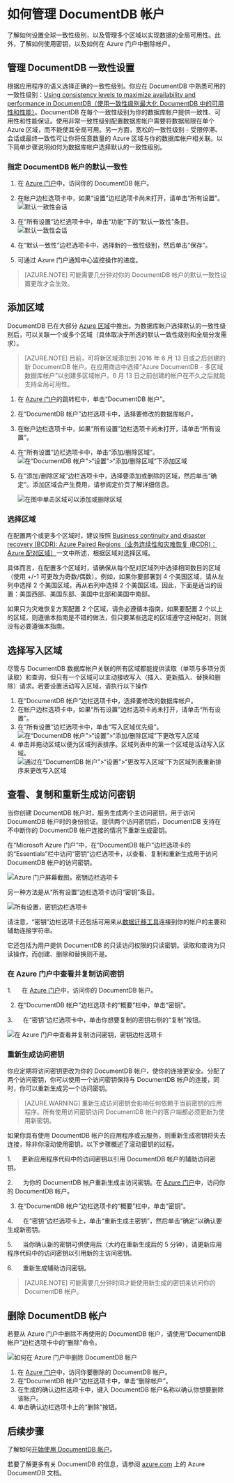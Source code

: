 <properties
	pageTitle="通过 Azure 门户管理 DocumentDB 帐户 | Azure"
	description="了解如何通过 Azure 门户管理你的 DocumentDB 帐户。查找有关使用 Azure 门户查看、复制、删除和访问帐户的指南。"
	keywords="Azure 门户、documentdb、azure、Microsoft azure"
	services="documentdb"
	documentationCenter=""
	authors="AndrewHoh"
	manager="jhubbard"
	editor="cgronlun"/>

<tags
	ms.service="documentdb"
	ms.date="06/14/2016"
	wacn.date="07/04/2016"/>

# 如何管理 DocumentDB 帐户

了解如何设置全球一致性级别，以及管理多个区域以实现数据的全局可用性。此外，了解如何使用密钥，以及如何在 Azure 门户中删除帐户。

## <a id="consistency"></a>管理 DocumentDB 一致性设置

根据应用程序的语义选择正确的一致性级别。你应在 DocumentDB 中熟悉可用的一致性级别：[Using consistency levels to maximize availability and performance in DocumentDB（使用一致性级别最大化 DocumentDB 中的可用性和性能）][consistency]。DocumentDB 在每个一致性级别为你的数据库帐户提供一致性、可用性和性能保证。使用非常一致性级别配置数据库帐户需要将数据局限在单个 Azure 区域，而不能使其全局可用。另一方面，宽松的一致性级别 - 受限停滞、会话或最终一致性可让你将任意数量的 Azure 区域与你的数据库帐户相关联。以下简单步骤说明如何为数据库帐户选择默认的一致性级别。

### 指定 DocumentDB 帐户的默认一致性

1. 在 [Azure 门户](https://portal.azure.cn/)中，访问你的 DocumentDB 帐户。
2. 在帐户边栏选项卡中，如果“设置”边栏选项卡尚未打开，请单击“所有设置”。
![默认一致性会话][5]

3. 在“所有设置”边栏选项卡中，单击“功能”下的“默认一致性”条目。
    ![默认一致性会话][6]

4. 在“默认一致性”边栏选项卡中，选择新的一致性级别，然后单击“保存”。
5. 可通过 Azure 门户通知中心监控操作的进度。

> [AZURE.NOTE] 可能需要几分钟对你的 DocumentDB 帐户的默认一致性设置更改才会生效。

## <a id="addregion"></a>添加区域

DocumentDB 已在大部分 [Azure 区域][azureregions]中推出。为数据库帐户选择默认的一致性级别后，可以关联一个或多个区域（具体取决于所选的默认一致性级别和全局分发需求）。

> [AZURE.NOTE] 目前，可将新区域添加到 2016 年 6 月 13 日或之后创建的新 DocumentDB 帐户。在应用商店中选择“Azure DocumentDB - 多区域数据库帐户”以创建多区域帐户。6 月 13 日之前创建的帐户在不久之后就能支持全局可用性。

1. 在 [Azure 门户](https://portal.azure.com/)的跳转栏中，单击“DocumentDB 帐户”。
2. 在“DocumentDB 帐户”边栏选项卡中，选择要修改的数据库帐户。
3. 在帐户边栏选项卡中，如果“所有设置”边栏选项卡尚未打开，请单击“所有设置”。
4. 在“所有设置”边栏选项卡中，单击“添加/删除区域”。
    ![在“DocumentDB 帐户”>“设置”>“添加/删除区域”下添加区域][1]
5. 在“添加/删除区域”边栏选项卡中，选择要添加或删除的区域，然后单击“确定”。添加区域会产生费用，请参阅定价页了解详细信息。

    ![在图中单击区域可以添加或删除区域][2]

### 选择区域

在配置两个或更多个区域时，建议按照 [Business continuity and disaster recovery (BCDR): Azure Paired Regions（业务连续性和灾难恢复 (BCDR)：Azure 配对区域）][bcdr]一文中所述，根据区域对选择区域。

具体而言，在配置多个区域时，请确保从每个配对区域列中选择相同数目的区域（使用 +/-1 可更改为奇数/偶数）。例如，如果你要部署到 4 个美国区域，请从左列中选择 2 个美国区域，再从右列中选择 2 个美国区域。因此，下面是适当的设置：美国西部、美国东部、美国中北部和美国中南部。

如果只为灾难恢复方案配置 2 个区域，请务必遵循本指南。如果要配置 2 个以上的区域，则遵循本指南是不错的做法，但只要某些选定的区域遵守这种配对，则就没有必要遵循本指南。

## <a id="selectwriteregion"></a>选择写入区域

尽管与 DocumentDB 数据库帐户关联的所有区域都能提供读取（单项与多项分页读取）和查询，但只有一个区域可以主动接收写入（插入、更新插入、替换和删除）请求。若要设置活动写入区域，请执行以下操作


1. 在“DocumentDB 帐户”边栏选项卡中，选择要修改的数据库帐户。
2. 在帐户边栏选项卡中，如果“所有设置”边栏选项卡尚未打开，请单击“所有设置”。
3. 在“所有设置”边栏选项卡中，单击“写入区域优先级”。
    ![在“DocumentDB 帐户”>“设置”>“添加/删除区域”下更改写入区域][3]
4. 单击并拖动区域以便为区域列表排序。区域列表中的第一个区域是活动写入区域。
    ![通过在“DocumentDB 帐户”>“设置”>“更改写入区域”下为区域列表重新排序来更改写入区域][4]

## <a id="keys"></a>查看、复制和重新生成访问密钥
当你创建 DocumentDB 帐户时，服务生成两个主访问密钥，用于访问 DocumentDB 帐户时的身份验证。提供两个访问密钥后，DocumentDB 支持在不中断你的 DocumentDB 帐户连接的情况下重新生成密钥。

在“Microsoft Azure 门户”中，在“DocumentDB 帐户”边栏选项卡的的“Essentials”栏中访问“密钥”边栏选项卡，以查看、复制和重新生成用于访问 DocumentDB 帐户的访问密钥。[](https://portal.azure.cn/)

![Azure 门户屏幕截图，密钥边栏选项卡](./media/documentdb-manage-account/keys.png)

另一种方法是从“所有设置”边栏选项卡访问“密钥”条目。

![所有设置，密钥边栏选项卡](./media/documentdb-manage-account/allsettingskeys.png)

请注意，“密钥”边栏选项卡还包括可用来从[数据迁移工具](/documentation/articles/documentdb-import-data)连接到你的帐户的主要和辅助连接字符串。

它还包括为用户提供 DocumentDB 的只读访问权限的只读密钥。读取和查询为只读操作，而创建、删除和替换则不是。

### 在 Azure 门户中查看并复制访问密钥

1.      在 [Azure 门户](https://portal.azure.cn/)中，访问你的 DocumentDB 帐户。 

2. 在“DocumentDB 帐户”边栏选项卡的“概要”栏中，单击“密钥”。

3.      在“密钥”边栏选项卡中，单击你想要复制的密钥右侧的“复制”按钮。

  ![在 Azure 门户中查看并复制访问密钥，密钥边栏选项卡](./media/documentdb-manage-account/copykeys.png)

### 重新生成访问密钥

你应定期将访问密钥更改为你的 DocumentDB 帐户，使你的连接更安全。分配了两个访问密钥，你可以使用一个访问密钥保持与 DocumentDB 帐户的连接，同时，你可以重新生成另一个访问密钥。

> [AZURE.WARNING] 重新生成访问密钥会影响任何依赖于当前密钥的应用程序。所有使用访问密钥访问 DocumentDB 帐户的客户端都必须更新为使用新密钥。

如果你具有使用 DocumentDB 帐户的应用程序或云服务，则重新生成密钥将失去连接，除非你滚动使用密钥。以下步骤概述了滚动密钥的过程。

1.      更新应用程序代码中的访问密钥以引用 DocumentDB 帐户的辅助访问密钥。

2.      为你的 DocumentDB 帐户重新生成主访问密钥。在 [Azure 门户](https://portal.azure.cn/)中，访问你的 DocumentDB 帐户。

3. 在“DocumentDB 帐户”边栏选项卡的“概要”栏中，单击“密钥”。

4.      在“密钥”边栏选项卡上，单击“重新生成主密钥”，然后单击“确定”以确认要生成新密钥。

5.      当你确认新的密钥可供使用后（大约在重新生成后的 5 分钟），请更新应用程序代码中的访问密钥以引用新的主访问密钥。

6.      重新生成辅助访问密钥。

> [AZURE.NOTE] 可能需要几分钟时间才能使用新生成的密钥来访问你的 DocumentDB 帐户。

## <a id="delete"></a>删除 DocumentDB 帐户
若要从 Azure 门户中删除不再使用的 DocumentDB 帐户，请使用“DocumentDB 帐户”边栏选项卡中的“删除”命令。

![如何在 Azure 门户中删除 DocumentDB 帐户](./media/documentdb-manage-account/deleteaccountconfirmation.png)


1. 在 [Azure 门户](https://portal.azure.cn)中，访问你要删除的 DocumentDB 帐户。
2. 在“DocumentDB 帐户”边栏选项卡中，单击“删除帐户”。
3. 在生成的确认边栏选项卡中，键入 DocumentDB 帐户名称以确认你想要删除该帐户。
4. 单击确认边栏选项卡上的“删除”按钮。

## <a id="next"></a>后续步骤

了解如何[开始使用 DocumentDB 帐户](http://go.microsoft.com/fwlink/p/?LinkId=402364)。

若要了解更多有关 DocumentDB 的信息，请参阅 [azure.com](http://go.microsoft.com/fwlink/?LinkID=402319&clcid=0x409) 上的 Azure DocumentDB 文档。


<!--Image references-->
[1]: ./media/documentdb-manage-account/documentdb_add_region-1.png
[2]: ./media/documentdb-manage-account/documentdb_add_region-2.png
[3]: ./media/documentdb-manage-account/documentdb_change_write_region-1.png
[4]: ./media/documentdb-manage-account/documentdb_change_write_region-2.png
[5]: ./media/documentdb-manage-account/documentdb_change_consistency-1.png
[6]: ./media/documentdb-manage-account/chooseandsaveconsistency.png

<!--Reference style links - using these makes the source content way more readable than using inline links-->
[bcdr]: https://azure.microsoft.com/documentation/articles/best-practices-availability-paired-regions/
[consistency]: https://azure.microsoft.com/documentation/articles/documentdb-consistency-levels/
[azureregions]: https://azure.microsoft.com/zh-cn/regions/#services
[offers]: https://azure.microsoft.com/zh-cn/pricing/details/documentdb/

<!---HONumber=Mooncake_0627_2016-->